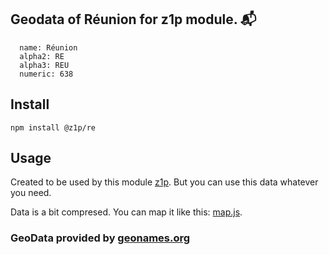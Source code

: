 
## Geodata of Réunion for z1p module. :mailbox_with_mail:

```
  name: Réunion
  alpha2: RE
  alpha3: REU
  numeric: 638
```

## Install

```
npm install @z1p/re
```

## Usage

Created to be used by this module [z1p](https://github.com/vzhufk/z1p).
But you can use this data whatever you need.

Data is a bit compresed. You can map it like this: [map.js](https://github.com/vzhufk/z1p/blob/master/src/map.js).

### GeoData provided by **[geonames.org](http://www.geonames.org/)**
